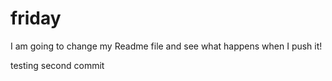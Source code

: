 # friday

I am going to change my Readme file and see what happens when I push it!

testing second commit